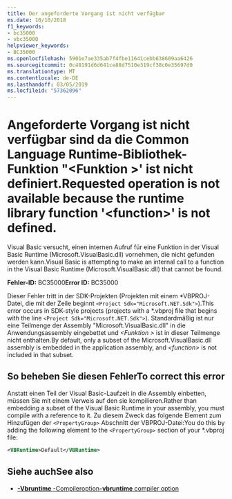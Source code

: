 ```yaml
---
title: Der angeforderte Vorgang ist nicht verfügbar
ms.date: 10/10/2018
f1_keywords:
- bc35000
- vbc35000
helpviewer_keywords:
- BC35000
ms.openlocfilehash: 5901e7ae335ab7f4fbe11641cebb638609aa6426
ms.sourcegitcommit: 0c48191d6d641ce88d7510e319cf38c0e35697d0
ms.translationtype: MT
ms.contentlocale: de-DE
ms.lasthandoff: 03/05/2019
ms.locfileid: "57362096"
---
```

# <a name="requested-operation-is-not-available-because-the-runtime-library-function-function-is-not-defined"></a><span data-ttu-id="41c72-102">Angeforderte Vorgang ist nicht verfügbar sind da die Common Language Runtime-Bibliothek-Funktion "\<Funktion >' ist nicht definiert.</span><span class="sxs-lookup"><span data-stu-id="41c72-102">Requested operation is not available because the runtime library function '\<function>' is not defined.</span></span>

<span data-ttu-id="41c72-103">Visual Basic versucht, einen internen Aufruf für eine Funktion in der Visual Basic Runtime (Microsoft.VisualBasic.dll) vornehmen, die nicht gefunden werden kann.</span><span class="sxs-lookup"><span data-stu-id="41c72-103">Visual Basic is attempting to make an internal call to a function in the Visual Basic Runtime (Microsoft.VisualBasic.dll) that cannot be found.</span></span>

<span data-ttu-id="41c72-104">**Fehler-ID:** BC35000</span><span class="sxs-lookup"><span data-stu-id="41c72-104">**Error ID:** BC35000</span></span>

<span data-ttu-id="41c72-105">Dieser Fehler tritt in der SDK-Projekten (Projekten mit einem \*VBPROJ-Datei, die mit der Zeile beginnt `<Project Sdk="Microsoft.NET.Sdk">`).</span><span class="sxs-lookup"><span data-stu-id="41c72-105">This error occurs in SDK-style projects (projects with a \*.vbproj file that begins with the line `<Project Sdk="Microsoft.NET.Sdk">`).</span></span> <span data-ttu-id="41c72-106">Standardmäßig ist nur eine Teilmenge der Assembly "Microsoft.VisualBasic.dll" in die Anwendungsassembly eingebettet und  *\<Funktion >* ist in dieser Teilmenge nicht enthalten.</span><span class="sxs-lookup"><span data-stu-id="41c72-106">By default, only a subset of the Microsoft.VisualBasic.dll assembly is embedded in the application assembly, and *\<function>* is not included in that subset.</span></span>

## <a name="to-correct-this-error"></a><span data-ttu-id="41c72-107">So beheben Sie diesen Fehler</span><span class="sxs-lookup"><span data-stu-id="41c72-107">To correct this error</span></span>

<span data-ttu-id="41c72-108">Anstatt einen Teil der Visual Basic-Laufzeit in die Assembly einbetten, müssen Sie mit einem Verweis auf den sie kompilieren.</span><span class="sxs-lookup"><span data-stu-id="41c72-108">Rather than embedding a subset of the Visual Basic Runtime in your assembly, you must compile with a reference to it.</span></span> <span data-ttu-id="41c72-109">Zu diesem Zweck das folgende Element zum Hinzufügen der `<PropertyGroup>` Abschnitt der VBPROJ-Datei:</span><span class="sxs-lookup"><span data-stu-id="41c72-109">You do this by adding the following element to the `<PropertyGroup>` section of your \*.vbproj file:</span></span>

```xml
<VBRuntime>Default</VBRuntime>
```

## <a name="see-also"></a><span data-ttu-id="41c72-110">Siehe auch</span><span class="sxs-lookup"><span data-stu-id="41c72-110">See also</span></span>

- [<span data-ttu-id="41c72-111">**-Vbruntime** -Compileroption</span><span class="sxs-lookup"><span data-stu-id="41c72-111">**-vbruntime** compiler option</span></span>](../../reference/command-line-compiler/vbruntime.md)
